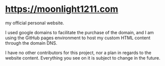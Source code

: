 # https://moonlight1211.com

my official personal website.

I used google domains to facilitate the purchase of the domain, and I am using the GitHub pages environment to host my custom HTML content through the domain DNS.

I have no other contributors for this project, nor a plan in regards to the website content. Everything you see on it is subject to change in the future.
